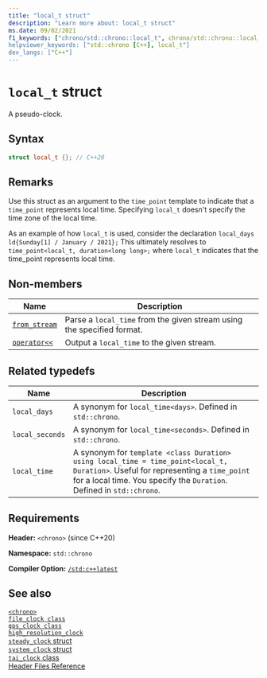 ```yaml
---
title: "local_t struct"
description: "Learn more about: local_t struct"
ms.date: 09/02/2021
f1_keywords: ["chrono/std::chrono::local_t", chrono/std::chrono::local_time", "chrono/std::chrono::local_days", "chrono/std::chrono::local_seconds"]
helpviewer_keywords: ["std::chrono [C++], local_t"]
dev_langs: ["C++"]
---
```


# `local_t` struct

A pseudo-clock.

## Syntax

```cpp
struct local_t {}; // C++20
```

## Remarks

Use this struct as an argument to the `time_point` template to indicate that a `time_point` represents local time. Specifying `local_t` doesn't specify the time zone of the local time.

As an example of how `local_t` is used, consider the declaration `local_days ld{Sunday[1] / January / 2021};` This ultimately resolves to `time_point<local_t, duration<long long>;` where `local_t` indicates that the time_point represents local time.

## Non-members

| Name | Description |
|--|--|
| [`from_stream`](chrono-functions.md#std-chrono-from-stream) | Parse a `local_time` from the given stream using the specified format. |
| [`operator<<`](chrono-operators.md#op_left_shift) | Output a `local_time` to the given stream. |

## Related typedefs

|Name|Description|
|----------|-----------------|
|`local_days`|A synonym for `local_time<days>`. Defined in `std::chrono`.|
|`local_seconds`|A synonym for `local_time<seconds>`. Defined in `std::chrono`.|
|`local_time`|A synonym for `template <class Duration> using local_time = time_point<local_t, Duration>`. Useful for representing a `time_point` for a local time. You specify the `Duration`. Defined in `std::chrono`.|

## Requirements

**Header:** `<chrono>` (since C++20)

**Namespace:** `std::chrono`

**Compiler Option:** [`/std:c++latest`](../build/reference/std-specify-language-standard-version.md)

## See also

[`<chrono>`](chrono.md)\
[`file_clock class`](file-clock-class.md)\
[`gps_clock class`](gps-clock-class.md)\
[`high_resolution_clock`](high-resolution-clock-struct.md)\
[`steady_clock` struct](steady-clock-struct.md)\
[`system_clock` struct](system-clock-structure.md)\
[`tai_clock` class](tai-clock-class.md)\
[Header Files Reference](cpp-standard-library-header-files.md)
